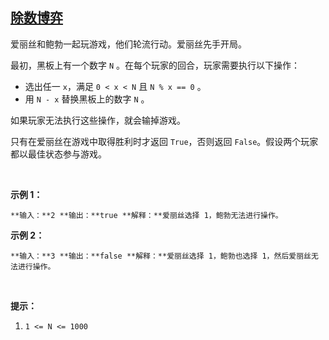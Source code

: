 ## [除数博弈](https://leetcode-cn.com/problems/divisor-game/)

爱丽丝和鲍勃一起玩游戏，他们轮流行动。爱丽丝先手开局。

最初，黑板上有一个数字 `N` 。在每个玩家的回合，玩家需要执行以下操作：

*   选出任一 `x`，满足 `0 < x < N` 且 `N % x == 0` 。
*   用 `N - x` 替换黑板上的数字 `N` 。

如果玩家无法执行这些操作，就会输掉游戏。

只有在爱丽丝在游戏中取得胜利时才返回 `True`，否则返回 `False`。假设两个玩家都以最佳状态参与游戏。

 

**示例 1：**

`**输入：**2
**输出：**true
**解释：**爱丽丝选择 1，鲍勃无法进行操作。
`

**示例 2：**

`**输入：**3
**输出：**false
**解释：**爱丽丝选择 1，鲍勃也选择 1，然后爱丽丝无法进行操作。
`

 

**提示：**

1.  `1 <= N <= 1000`
